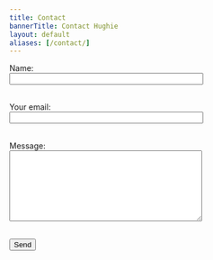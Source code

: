 ```yaml
---
title: Contact
bannerTitle: Contact Hughie
layout: default
aliases: [/contact/]
---
```


<html>
<form class="email-form" action="https://getform.io/f/8eabcdee-a5aa-48e3-b5c6-15a0caf2c781" method="POST">
<p>
<label for="name">Name:</label><br />
<input type="text" name="name" size="40" required><br /><br />
</p>

<p>
<label for="email">Your email:</label><br />
<input type="email" name="email" size="40" required><br /><br />
</p>

<p>
<label for="message">Message:</label><br />
<textarea name="message" rows="8" cols="40" required></textarea><br /><br />
</p>

<p>
<button type="submit">Send</button>
</p>
</form>
</html>
